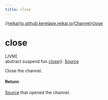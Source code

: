 ```yaml
---
title: close
---
```

//[reikai](../../../index.html)/[io.github.kerelape.reikai.io](../index.html)/[Channel](index.html)/[close](close.html)



# close



[JVM]\
abstract suspend fun [close](close.html)(): [Source](../-source/index.html)



Close the channel.



#### Return



[Source](../-source/index.html) that opened the channel.




